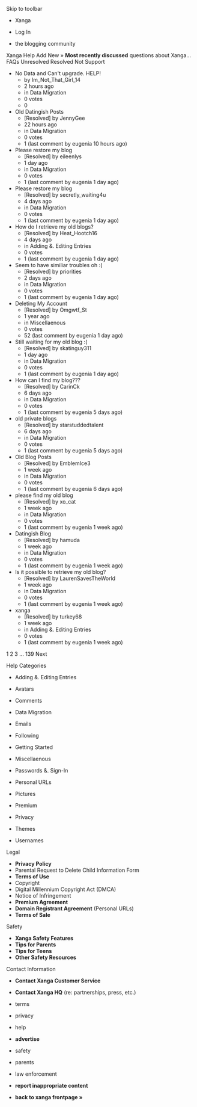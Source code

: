 Skip to toolbar

*   Xanga

*   Log In

*   the blogging community

Xanga Help Add New » **Most recently discussed** questions about Xanga… FAQs Unresolved Resolved Not Support

*   No Data and Can't upgrade. HELP!
    *   by Im\_Not\_That\_Girl\_14
    *   2 hours ago
    *   in Data Migration
    *   0 votes
    *   0
*   Old Datingish Posts
    *   \[Resolved\] by JennyGee
    *   22 hours ago
    *   in Data Migration
    *   0 votes
    *   1 (last comment by eugenia 10 hours ago)
*   Please restore my blog
    *   \[Resolved\] by eileenlys
    *   1 day ago
    *   in Data Migration
    *   0 votes
    *   1 (last comment by eugenia 1 day ago)
*   Please restore my blog
    *   \[Resolved\] by secretly\_waiting4u
    *   4 days ago
    *   in Data Migration
    *   0 votes
    *   1 (last comment by eugenia 1 day ago)
*   How do I retrieve my old blogs?
    *   \[Resolved\] by Heat\_Hootch16
    *   4 days ago
    *   in Adding &. Editing Entries
    *   0 votes
    *   1 (last comment by eugenia 1 day ago)
*   Seem to have similiar troubles oh :(
    *   \[Resolved\] by priorities
    *   2 days ago
    *   in Data Migration
    *   0 votes
    *   1 (last comment by eugenia 1 day ago)
*   Deleting My Account
    *   \[Resolved\] by Omgwtf\_St
    *   1 year ago
    *   in Miscellaenous
    *   0 votes
    *   52 (last comment by eugenia 1 day ago)
*   Still waiting for my old blog :(
    *   \[Resolved\] by skatinguy311
    *   1 day ago
    *   in Data Migration
    *   0 votes
    *   1 (last comment by eugenia 1 day ago)
*   How can I find my blog???
    *   \[Resolved\] by CarinCk
    *   6 days ago
    *   in Data Migration
    *   0 votes
    *   1 (last comment by eugenia 5 days ago)
*   old private blogs
    *   \[Resolved\] by starstuddedtalent
    *   6 days ago
    *   in Data Migration
    *   0 votes
    *   1 (last comment by eugenia 5 days ago)
*   Old Blog Posts
    *   \[Resolved\] by EmblemIce3
    *   1 week ago
    *   in Data Migration
    *   0 votes
    *   1 (last comment by eugenia 6 days ago)
*   please find my old blog
    *   \[Resolved\] by xo\_cat
    *   1 week ago
    *   in Data Migration
    *   0 votes
    *   1 (last comment by eugenia 1 week ago)
*   Datingish Blog
    *   \[Resolved\] by hamuda
    *   1 week ago
    *   in Data Migration
    *   0 votes
    *   1 (last comment by eugenia 1 week ago)
*   Is it possible to retrieve my old blog?
    *   \[Resolved\] by LaurenSavesTheWorld
    *   1 week ago
    *   in Data Migration
    *   0 votes
    *   1 (last comment by eugenia 1 week ago)
*   xanga
    *   \[Resolved\] by turkey68
    *   1 week ago
    *   in Adding &. Editing Entries
    *   0 votes
    *   1 (last comment by eugenia 1 week ago)

1 2 3 ... 139 Next

Help Categories

*   Adding &. Editing Entries
*   Avatars
*   Comments
*   Data Migration
*   Emails
*   Following
*   Getting Started
*   Miscellaenous

*   Passwords &. Sign-In
*   Personal URLs
*   Pictures
*   Premium
*   Privacy
*   Themes
*   Usernames

Legal

*   **Privacy Policy**
*   Parental Request to Delete Child Information Form
*   **Terms of Use**
*   Copyright
*   Digital Millennium Copyright Act (DMCA)
*   Notice of Infringement
*   **Premium Agreement**
*   **Domain Registrant Agreement** (Personal URLs)
*   **Terms of Sale**

Safety

*   **Xanga Safety Features**
*   **Tips for Parents**
*   **Tips for Teens**
*   **Other Safety Resources**

Contact Information

*   **Contact Xanga Customer Service**
*   **Contact Xanga HQ** (re: partnerships, press, etc.)

*   terms
*   privacy
*   help
*   **advertise**

*   safety
*   parents
*   law enforcement
*   **report inappropriate content**

*   **back to xanga frontpage »**